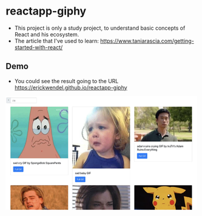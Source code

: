 # reactapp-giphy

- This project is only a study project, to understand basic concepts of React and his ecosystem.
- The article that I've used to learn: https://www.taniarascia.com/getting-started-with-react/

## Demo
- You could see the result going to the URL https://erickwendel.github.io/reactapp-giphy

<img src="resources/oP0Q1Ik.jpg" alt="image" title="demo" height=300 />